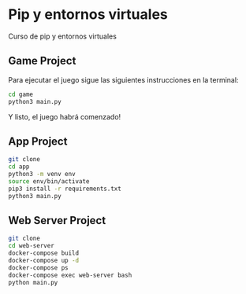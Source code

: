 # Pip y entornos virtuales
Curso de pip y entornos virtuales

## Game Project
Para ejecutar el juego sigue las siguientes instrucciones en la terminal:
```sh
cd game
python3 main.py
```
Y listo, el juego habrá comenzado!

## App Project
```sh
git clone
cd app
python3 -m venv env
source env/bin/activate
pip3 install -r requirements.txt
python3 main.py
```

## Web Server Project
```sh
git clone
cd web-server
docker-compose build
docker-compose up -d
docker-compose ps
docker-compose exec web-server bash
python main.py
```
